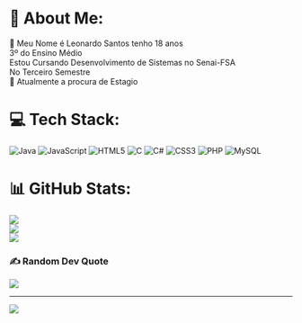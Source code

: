 # 💫 About Me:
🔭 Meu Nome é Leonardo Santos tenho 18 anos <br>3º do Ensino Médio<br>Estou Cursando Desenvolvimento de Sistemas no Senai-FSA<br>No Terceiro Semestre<br>👯 Atualmente a procura de Estagio <br>


# 💻 Tech Stack:
![Java](https://img.shields.io/badge/java-%23ED8B00.svg?style=plastic&logo=java&logoColor=white) ![JavaScript](https://img.shields.io/badge/javascript-%23323330.svg?style=plastic&logo=javascript&logoColor=%23F7DF1E) ![HTML5](https://img.shields.io/badge/html5-%23E34F26.svg?style=plastic&logo=html5&logoColor=white) ![C](https://img.shields.io/badge/c-%2300599C.svg?style=plastic&logo=c&logoColor=white) ![C#](https://img.shields.io/badge/c%23-%23239120.svg?style=plastic&logo=c-sharp&logoColor=white) ![CSS3](https://img.shields.io/badge/css3-%231572B6.svg?style=plastic&logo=css3&logoColor=white) ![PHP](https://img.shields.io/badge/php-%23777BB4.svg?style=plastic&logo=php&logoColor=white) ![MySQL](https://img.shields.io/badge/mysql-%2300f.svg?style=plastic&logo=mysql&logoColor=white)
# 📊 GitHub Stats:
![](https://github-readme-stats.vercel.app/api?username=LeonhartSants&theme=dracula&hide_border=false&include_all_commits=false&count_private=false)<br/>
![](https://github-readme-streak-stats.herokuapp.com/?user=LeonhartSants&theme=dracula&hide_border=false)<br/>
![](https://github-readme-stats.vercel.app/api/top-langs/?username=LeonhartSants&theme=dracula&hide_border=false&include_all_commits=false&count_private=false&layout=compact)

### ✍️ Random Dev Quote
![](https://quotes-github-readme.vercel.app/api?type=horizontal&theme=radical)

---
[![](https://visitcount.itsvg.in/api?id=LeonhartSants&icon=0&color=0)](https://visitcount.itsvg.in)

<!-- Proudly created with GPRM ( https://gprm.itsvg.in ) -->